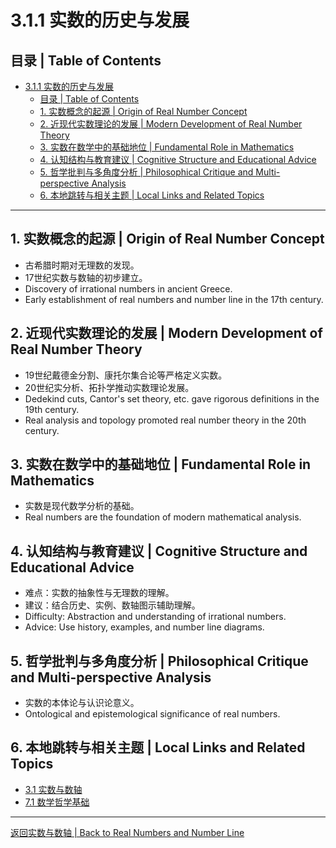 # 3.1.1 实数的历史与发展

## 目录 | Table of Contents

- [3.1.1 实数的历史与发展](#311-实数的历史与发展)
  - [目录 | Table of Contents](#目录--table-of-contents)
  - [1. 实数概念的起源 | Origin of Real Number Concept](#1-实数概念的起源--origin-of-real-number-concept)
  - [2. 近现代实数理论的发展 | Modern Development of Real Number Theory](#2-近现代实数理论的发展--modern-development-of-real-number-theory)
  - [3. 实数在数学中的基础地位 | Fundamental Role in Mathematics](#3-实数在数学中的基础地位--fundamental-role-in-mathematics)
  - [4. 认知结构与教育建议 | Cognitive Structure and Educational Advice](#4-认知结构与教育建议--cognitive-structure-and-educational-advice)
  - [5. 哲学批判与多角度分析 | Philosophical Critique and Multi-perspective Analysis](#5-哲学批判与多角度分析--philosophical-critique-and-multi-perspective-analysis)
  - [6. 本地跳转与相关主题 | Local Links and Related Topics](#6-本地跳转与相关主题--local-links-and-related-topics)

---

## 1. 实数概念的起源 | Origin of Real Number Concept

- 古希腊时期对无理数的发现。
- 17世纪实数与数轴的初步建立。
- Discovery of irrational numbers in ancient Greece.
- Early establishment of real numbers and number line in the 17th century.

## 2. 近现代实数理论的发展 | Modern Development of Real Number Theory

- 19世纪戴德金分割、康托尔集合论等严格定义实数。
- 20世纪实分析、拓扑学推动实数理论发展。
- Dedekind cuts, Cantor's set theory, etc. gave rigorous definitions in the 19th century.
- Real analysis and topology promoted real number theory in the 20th century.

## 3. 实数在数学中的基础地位 | Fundamental Role in Mathematics

- 实数是现代数学分析的基础。
- Real numbers are the foundation of modern mathematical analysis.

## 4. 认知结构与教育建议 | Cognitive Structure and Educational Advice

- 难点：实数的抽象性与无理数的理解。
- 建议：结合历史、实例、数轴图示辅助理解。
- Difficulty: Abstraction and understanding of irrational numbers.
- Advice: Use history, examples, and number line diagrams.

## 5. 哲学批判与多角度分析 | Philosophical Critique and Multi-perspective Analysis

- 实数的本体论与认识论意义。
- Ontological and epistemological significance of real numbers.

## 6. 本地跳转与相关主题 | Local Links and Related Topics

- [3.1 实数与数轴](../3.1-实数与数轴.md)
- [7.1 数学哲学基础](../../7-数学哲学与认知/7.1-数学哲学基础.md)

---

[返回实数与数轴 | Back to Real Numbers and Number Line](../3.1-实数与数轴.md)
